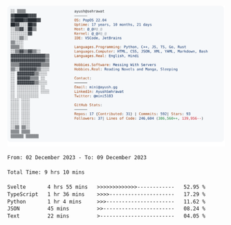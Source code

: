 <a href="https://github.com/AyushSehrawat/AyushSehrawat">
  <picture>
    <source media="(prefers-color-scheme: dark)" srcset="https://raw.githubusercontent.com/AyushSehrawat/AyushSehrawat/main/dark_mode.svg">
    <img alt="Andrew Grant's GitHub Profile README" src="https://raw.githubusercontent.com/AyushSehrawat/AyushSehrawat/main/light_mode.svg">
  </picture>
</a>

<!--START_SECTION:waka-->

```txt
From: 02 December 2023 - To: 09 December 2023

Total Time: 9 hrs 10 mins

Svelte       4 hrs 55 mins   >>>>>>>>>>>>>------------   52.95 %
TypeScript   1 hr 36 mins    >>>>---------------------   17.29 %
Python       1 hr 4 mins     >>>----------------------   11.62 %
JSON         45 mins         >>-----------------------   08.24 %
Text         22 mins         >------------------------   04.05 %
```

<!--END_SECTION:waka-->
